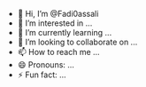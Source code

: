 - 👋 Hi, I’m @Fadi0assali
- 👀 I’m interested in ...
- 🌱 I’m currently learning ...
- 💞️ I’m looking to collaborate on ...
- 📫 How to reach me ...
- 😄 Pronouns: ...
- ⚡ Fun fact: ...

<!---
Fadi0assali/Fadi0assali is a ✨ special ✨ repository because its `README.md` (this file) appears on your GitHub profile.
You can click the Preview link to take a look at your changes.
--->
